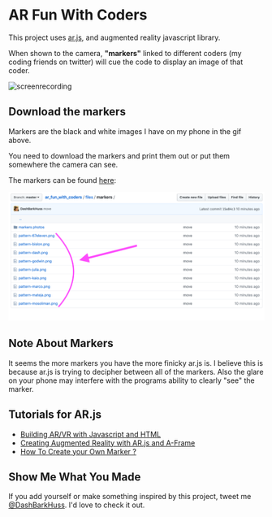 # AR Fun With Coders
This project uses [ar.js](https://github.com/jeromeetienne/AR.js/blob/master/README.md), and augmented reality javascript library. 

When shown to the camera, **"markers"** linked to different coders (my coding friends on twitter) will cue the code to display an image of that coder.

![screenrecording](coders_6-29.gif)

## Download the markers
Markers are the black and white images I have on my phone in the gif above.

You need to download the markers and print them out or put them somewhere the camera can see.

The markers can be found [here](https://github.com/DashBarkHuss/ar_fun_with_coders/tree/master/files/marker):

![screenshot](marker_6-29.PNG)

## Note About Markers
It seems the more markers you have the more finicky ar.js is. I believe this is because ar.js is trying to decipher between all of the markers. Also the glare on your phone may interfere with the programs ability to clearly "see" the marker.

## Tutorials for AR.js
- [Building AR/VR with Javascript and HTML](https://blog.halolabs.io/building-ar-vr-with-javascript-and-html-97af4434bcf6)
- [Creating Augmented Reality with AR.js and A-Frame](https://aframe.io/blog/arjs/)
- [How To Create your Own Marker ?](https://medium.com/arjs/how-to-create-your-own-marker-44becbec1105)

## Show Me What You Made

If you add yourself or make something inspired by this project, tweet me [@DashBarkHuss](https://twitter.com/DashBarkHuss). I'd love to check it out.